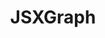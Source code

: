 ---
title: JSXGraph
title_only: true
header: JSXGraph - Dynamic Mathematics with JavaScript
menu_title: Home
order: 0
layout: splash
is_home: true
sitemap:
  priority: 1
  changefreq: 'daily'

splash:

  image: /media/conf2024.jpg
  color: var(--bs-primary)
  content:
    - file: start
      overlay_background: rgba(var(--bs-tertiary-faded-rgb), 0.90)

sections:

  - file: example1
    layout: board-block
    data:
      boardid: box-123456789

  - file: example2
    layout: board-block
    data:
      boardid: box-202506271643
      board_pos: second
      
  - file: description
    layout: text
  
  - file: features
    layout: text

---